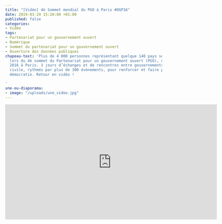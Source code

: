 ```yaml
---
title: "[Vidéo] 4è Sommet mondial du PGO à Paris #OGP16"
date: 2019-03-29 15:20:00 +01:00
published: false
categories:
- Vidéo
tags:
- Partenariat pour un gouvernement ouvert
- Numérique
- Sommet du partenariat pour un gouvernement ouvert
- Ouverture des données publiques
chapeau-text: 'Plus de 4 000 personnes représentant quelque 140 pays se sont rassemblées
  lors du 4è sommet du Partenariat pour un gouvernement ouvert (PGO), du 7 au 9 décembre
  2016 à Paris. 3 jours d’échanges et de rencontres entre gouvernements et société
  civile, rythmés par plus de 300 évènements, pour renforcer et faire progresser la
  démocratie. Retour en vidéo !

'
une-ou-diaporama:
- image: "/uploads/une_video.jpg"
---
```


<iframe frameborder="0" width="680" height="370" src="https://www.dailymotion.com/embed/video/x561dnl" allowfullscreen allow="autoplay"></iframe>